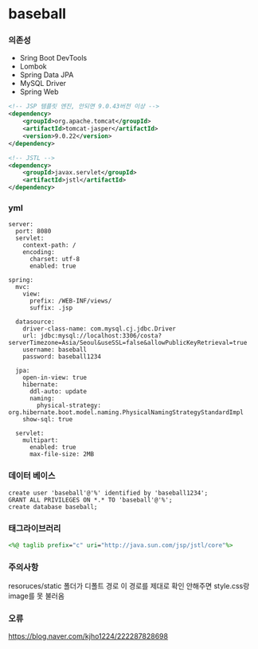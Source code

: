 # baseball

### 의존성

- Sring Boot DevTools
- Lombok
- Spring Data JPA
- MySQL Driver
- Spring Web

```xml
<!-- JSP 템플릿 엔진, 안되면 9.0.43버전 이상 -->
<dependency>
	<groupId>org.apache.tomcat</groupId>
	<artifactId>tomcat-jasper</artifactId>
	<version>9.0.22</version>
</dependency>

<!-- JSTL -->
<dependency>
	<groupId>javax.servlet</groupId>
	<artifactId>jstl</artifactId>
</dependency>

```

### yml
```
server:
  port: 8080
  servlet:
    context-path: /
    encoding:
      charset: utf-8
      enabled: true
    
spring:
  mvc:
    view:
      prefix: /WEB-INF/views/
      suffix: .jsp
      
  datasource:
    driver-class-name: com.mysql.cj.jdbc.Driver
    url: jdbc:mysql://localhost:3306/costa?serverTimezone=Asia/Seoul&useSSL=false&allowPublicKeyRetrieval=true
    username: baseball
    password: baseball1234
    
  jpa:
    open-in-view: true
    hibernate:
      ddl-auto: update
      naming:
        physical-strategy: org.hibernate.boot.model.naming.PhysicalNamingStrategyStandardImpl
    show-sql: true
      
  servlet:
    multipart:
      enabled: true
      max-file-size: 2MB
```

### 데이터 베이스

```
create user 'baseball'@'%' identified by 'baseball1234';
GRANT ALL PRIVILEGES ON *.* TO 'baseball'@'%';
create database baseball;
```

### 태그라이브러리
```jsp
<%@ taglib prefix="c" uri="http://java.sun.com/jsp/jstl/core"%>
```

### 주의사항
resoruces/static 폴더가 디폴트 경로
이 경로를 제대로 확인 안해주면 style.css랑 image를 못 불러옴

### 오류
https://blog.naver.com/kjho1224/222287828698